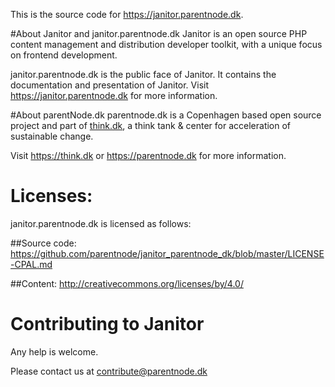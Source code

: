 This is the source code for https://janitor.parentnode.dk.

#About Janitor and janitor.parentnode.dk
Janitor is an open source PHP content management and distribution developer toolkit, with a unique focus on frontend development. 

janitor.parentnode.dk is the public face of Janitor. It contains the documentation and presentation of Janitor.
Visit https://janitor.parentnode.dk for more information.

#About parentNode.dk
parentnode.dk is a Copenhagen based open source project and part of [think.dk](https://think.dk), a think tank & center for acceleration of sustainable change. 

Visit https://think.dk or https://parentnode.dk for more information.

# Licenses:
janitor.parentnode.dk is licensed as follows:

##Source code:
https://github.com/parentnode/janitor_parentnode_dk/blob/master/LICENSE-CPAL.md

##Content:
http://creativecommons.org/licenses/by/4.0/


# Contributing to Janitor

Any help is welcome. 


Please contact us at [contribute@parentnode.dk](mailto:contribute@parentnode.dk)
